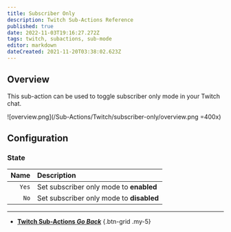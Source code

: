 ```yaml
---
title: Subscriber Only
description: Twitch Sub-Actions Reference
published: true
date: 2022-11-03T19:16:27.272Z
tags: twitch, subactions, sub-mode
editor: markdown
dateCreated: 2021-11-20T03:38:02.623Z
---
```


## Overview
This sub-action can be used to toggle subscriber only mode in your Twitch chat.

![overview.png](/Sub-Actions/Twitch/subscriber-only/overview.png =400x)

## Configuration
### State
Name | Description
----:|:------------
`Yes` | Set subscriber only mode to **enabled**
`No` | Set subscriber only mode to **disabled**

---

- [<i class="mdi mdi-chevron-left"></i>**Twitch Sub-Actions *Go Back***](/Sub-Actions/Twitch)
{.btn-grid .my-5}
